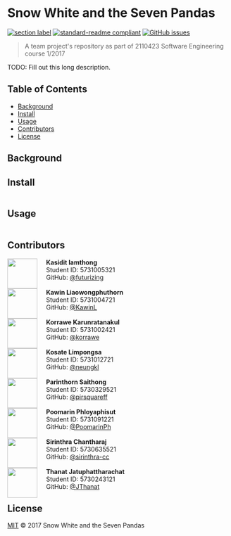# Snow White and the Seven Pandas

[![section label](https://img.shields.io/badge/section-1-ff69b4.svg)](#contributors)
[![standard-readme compliant](https://img.shields.io/badge/readme%20style-standard-green.svg)](https://github.com/RichardLitt/standard-readme)
[![GitHub issues](https://img.shields.io/github/issues/we-inc/mms-snow-white-and-the-seven-pandas.svg?style=social&label=Issue)](https://github.com/we-inc/mms-snow-white-and-the-seven-pandas/issues)

> A team project&#39;s repository as part of 2110423 Software Engineering course 1/2017

TODO: Fill out this long description.

## Table of Contents

- [Background](#background)
- [Install](#install)
- [Usage](#usage)
- [Contributors](#contributors)
- [License](#license)

## Background

## Install

```
```

## Usage

```
```

## Contributors
<div>
<a href="https://github.com/futurizing"><img align="left" src="https://avatars.githubusercontent.com/futurizing" width="68px;" style="margin: 0px 20px 0 0;"/></a>
<b>Kasidit Iamthong</b><br>
Student ID: 5731005321<br>
GitHub: <a href="https://github.com/futurizing">@futurizing</a>
</div>
<br>
<div>
<a href="https://github.com/KawinL"><img align="left" src="https://avatars.githubusercontent.com/KawinL" width="68px;" style="margin: 0px 20px 0 0;"/></a>
<b>Kawin Liaowongphuthorn</b><br>
Student ID: 5731004721<br>
GitHub: <a href="https://github.com/KawinL">@KawinL</a>
</div>
<br>
<div>
<a href="https://github.com/korrawe"><img align="left" src="https://avatars.githubusercontent.com/korrawe" width="68px;" style="margin: 0px 20px 0 0;"/></a>
<b>Korrawe Karunratanakul</b><br>
Student ID: 5731002421<br>
GitHub: <a href="https://github.com/korrawe">@korrawe</a>
</div>
<br>
<div>
<a href="https://github.com/neungkl"><img align="left" src="https://avatars.githubusercontent.com/neungkl" width="68px;" style="margin: 0px 20px 0 0;"/></a>
<b>Kosate Limpongsa</b><br>
Student ID: 5731012721<br>
GitHub: <a href="https://github.com/neungkl">@neungkl</a>
</div>
<br>
<div>
<a href="https://github.com/pirsquareff"><img align="left" src="https://avatars.githubusercontent.com/pirsquareff" width="68px;" style="margin: 0px 20px 0 0;"/></a>
<b>Parinthorn Saithong</b><br>
Student ID: 5730329521<br>
GitHub: <a href="https://github.com/pirsquareff">@pirsquareff</a>
</div>
<br>
<div>
<a href="https://github.com/PoomarinPh"><img align="left" src="https://avatars.githubusercontent.com/PoomarinPh" width="68px;" style="margin: 0px 20px 0 0;"/></a>
<b>Poomarin Phloyaphisut</b><br>
Student ID: 5731091221<br>
GitHub: <a href="https://github.com/PoomarinPh">@PoomarinPh</a>
</div>
<br>
<div>
<a href="https://github.com/sirinthra-cc"><img align="left" src="https://avatars.githubusercontent.com/sirinthra-cc" width="68px;" style="margin: 0px 20px 0 0;"/></a>
<b>Sirinthra Chantharaj</b><br>
Student ID: 5730635521<br>
GitHub: <a href="https://github.com/sirinthra-cc">@sirinthra-cc</a>
</div>
<br>
<div>
<a href="https://github.com/JThanat"><img align="left" src="https://avatars.githubusercontent.com/JThanat" width="68px;" style="margin: 0px 20px 0 0;"/></a>
<b>Thanat Jatuphattharachat</b><br>
Student ID: 5730243121<br>
GitHub: <a href="https://github.com/JThanat">@JThanat</a>
</div>

## License

[MIT](LICENSE) © 2017 Snow White and the Seven Pandas
